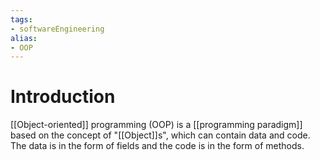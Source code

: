 ```yaml
---
tags:
- softwareEngineering 
alias:
- OOP
---
```

# Introduction 
[[Object-oriented]] programming (OOP) is a [[programming paradigm]] based on the concept of "[[Object]]s", which can contain data and code. The data is in the form of fields and the code is in the form of methods.
